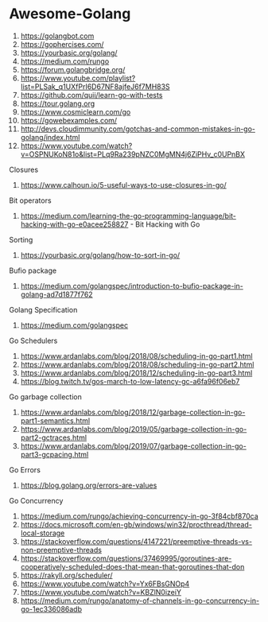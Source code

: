 # Awesome-Golang


1.  https://golangbot.com
2.  https://gophercises.com/
3.  https://yourbasic.org/golang/
4.  https://medium.com/rungo
5.  https://forum.golangbridge.org/
6.  https://www.youtube.com/playlist?list=PLSak_q1UXfPrI6D67NF8ajfeJ6f7MH83S
8.  https://github.com/quii/learn-go-with-tests
9.  https://tour.golang.org
10. https://www.cosmiclearn.com/go
11. https://gowebexamples.com/
12. http://devs.cloudimmunity.com/gotchas-and-common-mistakes-in-go-golang/index.html
13. https://www.youtube.com/watch?v=OSPNUKoN81o&list=PLq9Ra239pNZC0MgMN4j6ZiPHv_c0UPnBX

Closures
  1.  https://www.calhoun.io/5-useful-ways-to-use-closures-in-go/

Bit operators
  1.  https://medium.com/learning-the-go-programming-language/bit-hacking-with-go-e0acee258827 - Bit Hacking with Go

Sorting
  1.  https://yourbasic.org/golang/how-to-sort-in-go/
  
  
Bufio package
  1. https://medium.com/golangspec/introduction-to-bufio-package-in-golang-ad7d1877f762
  
 
Golang Specification
  1. https://medium.com/golangspec
 
Go Schedulers
  1.  https://www.ardanlabs.com/blog/2018/08/scheduling-in-go-part1.html
  2.  https://www.ardanlabs.com/blog/2018/08/scheduling-in-go-part2.html
  3.  https://www.ardanlabs.com/blog/2018/12/scheduling-in-go-part3.html
  4.  https://blog.twitch.tv/gos-march-to-low-latency-gc-a6fa96f06eb7

Go garbage collection
  1.  https://www.ardanlabs.com/blog/2018/12/garbage-collection-in-go-part1-semantics.html
  2.  https://www.ardanlabs.com/blog/2019/05/garbage-collection-in-go-part2-gctraces.html
  3.  https://www.ardanlabs.com/blog/2019/07/garbage-collection-in-go-part3-gcpacing.html
 
Go Errors
  1.  https://blog.golang.org/errors-are-values

Go Concurrency
  1.  https://medium.com/rungo/achieving-concurrency-in-go-3f84cbf870ca
  2.  https://docs.microsoft.com/en-gb/windows/win32/procthread/thread-local-storage
  3.  https://stackoverflow.com/questions/4147221/preemptive-threads-vs-non-preemptive-threads
  4.  https://stackoverflow.com/questions/37469995/goroutines-are-cooperatively-scheduled-does-that-mean-that-goroutines-that-don
  5.  https://rakyll.org/scheduler/
  6.  https://www.youtube.com/watch?v=Yx6FBsGNOp4
  7.  https://www.youtube.com/watch?v=KBZlN0izeiY
  8.  https://medium.com/rungo/anatomy-of-channels-in-go-concurrency-in-go-1ec336086adb
